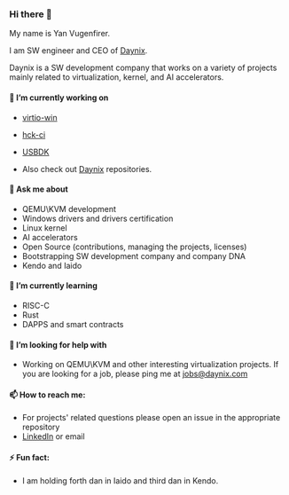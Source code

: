 ### Hi there 👋

My name is Yan Vugenfirer.

I am SW engineer and CEO of [Daynix](https://github.com/daynix/).

Daynix is a SW development company that works on a variety of projects mainly related to virtualization, kernel, and AI accelerators.

#### 🔭 I’m currently working on

* [virtio-win](http://github.com/virtio-win/kvm-guest-drivers-windows/)
* [hck-ci](http://github.com/hck-ci)
* [USBDK](https://github.com/daynix/usbdk)

* Also check out [Daynix](https://github.com/daynix/) repositories.

#### 💬 Ask me about

* QEMU\KVM development
* Windows drivers and drivers certification
* Linux kernel
* AI accelerators
* Open Source (contributions, managing the projects, licenses)
* Bootstrapping SW development company and company DNA
* Kendo and Iaido

#### 🌱 I’m currently learning

* RISC-C
* Rust
* DAPPS and smart contracts

#### 🤔 I’m looking for help with

* Working on QEMU\KVM and other interesting virtualization projects. If you are looking for a job, please ping me at jobs@daynix.com

#### 📫 How to reach me:

* For projects' related questions please open an issue in the appropriate repository
* [LinkedIn](https://www.linkedin.com/in/yanvugenfirer/) or email


#### ⚡ Fun fact:
* I am holding forth dan in Iaido and third dan in Kendo.
